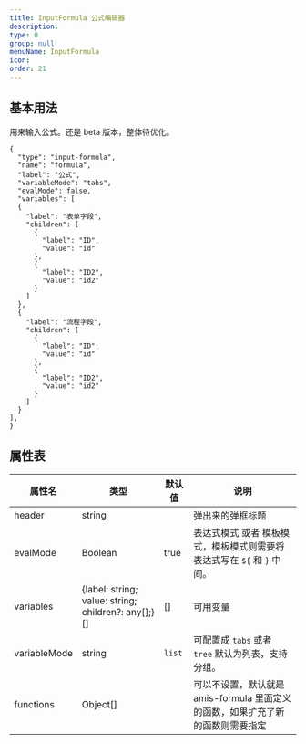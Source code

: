 ```yaml
---
title: InputFormula 公式编辑器
description:
type: 0
group: null
menuName: InputFormula
icon:
order: 21
---
```


## 基本用法

用来输入公式。还是 beta 版本，整体待优化。

```schema: scope="formitem"
{
  "type": "input-formula",
  "name": "formula",
  "label": "公式",
  "variableMode": "tabs",
  "evalMode": false,
  "variables": [
  {
    "label": "表单字段",
    "children": [
      {
        "label": "ID",
        "value": "id"
      },
      {
        "label": "ID2",
        "value": "id2"
      }
    ]
  },
  {
    "label": "流程字段",
    "children": [
      {
        "label": "ID",
        "value": "id"
      },
      {
        "label": "ID2",
        "value": "id2"
      }
    ]
  }
],
}
```

## 属性表

| 属性名       | 类型                                                | 默认值 | 说明                                                                           |
| ------------ | --------------------------------------------------- | ------ | ------------------------------------------------------------------------------ |
| header       | string                                              |        | 弹出来的弹框标题                                                               |
| evalMode     | Boolean                                             | true   | 表达式模式 或者 模板模式，模板模式则需要将表达式写在 `${` 和 `}` 中间。        |
| variables    | {label: string; value: string; children?: any[];}[] | []     | 可用变量                                                                       |
| variableMode | string                                              | `list` | 可配置成 `tabs` 或者 `tree` 默认为列表，支持分组。                             |
| functions    | Object[]                                            |        | 可以不设置，默认就是 amis-formula 里面定义的函数，如果扩充了新的函数则需要指定 |
